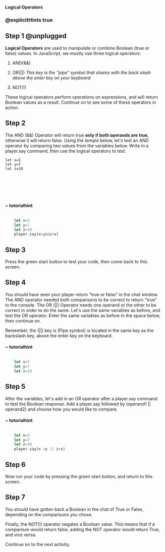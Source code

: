 **Logical Operators**
### @explicitHints true

  

## Step 1 @unplugged

  

**Logical Operators** are used to manipulate or combine Boolean (true or false) values. In JavaScript, we mostly use three logical operators:

1. AND(&&)

2. OR(||) *This key is the "pipe" symbol that shares with the back slash above the enter key on your keyboard*

3. NOT(!)

These logical operators perform operations on expressions, and will return Boolean values as a result. Continue on to see some of these operators in action.

## Step 2

The AND (&&) Operator will return true **only if both operands are true**, otherwise it will return false. Using the temple below, let's test an AND operator by comparing two values from the variables below. Write in a player.say command, then use the logical operators to test. 

```template
let x=5
let y=7
let z=10







```
#### ~ tutorialhint

```javascript

    let x=5
    let y=7
    let z=10
    player.say(x>y&&z>x)
```


## Step 3

Press the green start button to test your code, then come back to this screen.


## Step 4

You should have seen your player return "true or false" in the chat window. The AND operator needed both comparisons to be correct to return "true" to the console. The OR (||) Operator needs one operand or the other to be correct in order to do the same. Let's use the same variables as before, and test the OR operator. Enter the same variables as before in the space below, then continue on.

Remember, the (||) key is (Pipe symbol) is located in the same key as the backslash key, above the enter key on the keyboard. 

#### ~ tutorialhint

```javascript

    let x=5
    let y=7
    let z=10
   ```


## Step 5

After the variables, let's add in an OR operator after a player.say command to test the Boolean response. Add a player.say followed by (operand1 || operand2) and choose how you would like to compare.

#### ~ tutorialhint
```javascript

    let x=5
    let y=7
    let z=10
    player.say(x <y || z>x)
   ```

## Step 6

Now run your code by pressing the green start button, and return to this screen.

## Step 7
You should have gotten back a Boolean in the chat of True or False, depending on the comparisons you chose. 

Finally, the NOT(!) operator negates a Boolean value. This means that if a comparison would return false, adding the NOT operator would return True, and vice versa. 

Continue on to the next activity. 

